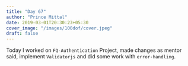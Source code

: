 ```yaml
---
title: "Day 67"
author: "Prince Mittal"
date: 2019-03-01T20:30:23+05:30
cover_image: "/images/100dof/cover.jpeg"
draft: false
---
```


Today I worked on `FQ-Authentication` Project, made changes as mentor said, implement `Validatorjs` and did some work with `error-handling`.